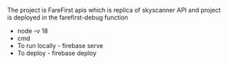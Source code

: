 The project is FareFirst apis which is replica of skyscanner API and project is deployed in the farefirst-debug function
- node -v 18
- cmd
- To run locally - firebase serve
- To deploy - firebase deploy 